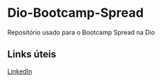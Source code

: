 # Dio-Bootcamp-Spread
Repositório usado para o Bootcamp Spread na Dio

## Links úteis
[LinkedIn](www.linkedin.com/in/thulio-soares-a13246134)
